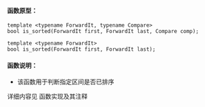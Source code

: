 
#### 函数原型：
```
template <typename ForwardIt, typename Compare>
bool is_sorted(ForwardIt first, ForwardIt last, Compare comp);

template <typename ForwardIt>
bool is_sorted(ForwardIt first, ForwardIt last);
```

#### 函数说明：
* 该函数用于判断指定区间是否已排序

详细内容见 函数实现及其注释

